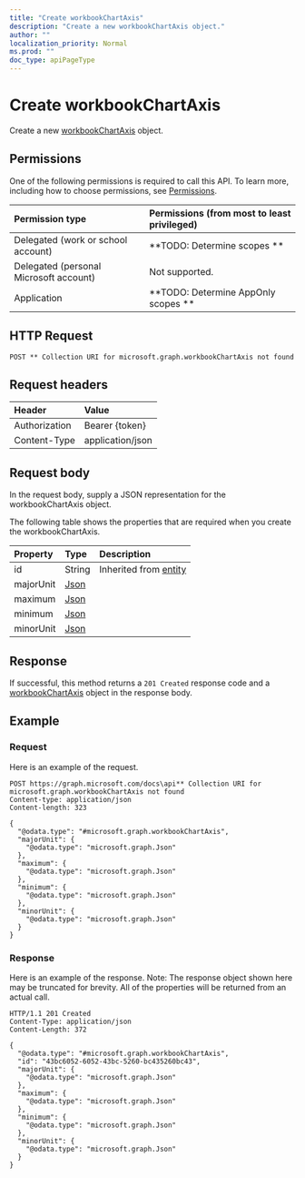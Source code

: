 ```yaml
---
title: "Create workbookChartAxis"
description: "Create a new workbookChartAxis object."
author: ""
localization_priority: Normal
ms.prod: ""
doc_type: apiPageType
---
```


# Create workbookChartAxis

Create a new [workbookChartAxis](../resources/workbookchartaxis.md) object.

## Permissions
One of the following permissions is required to call this API. To learn more, including how to choose permissions, see [Permissions](/concepts/permissions-reference.md).

|Permission type|Permissions (from most to least privileged)|
|:---|:---|
|Delegated (work or school account)|**TODO: Determine scopes **|
|Delegated (personal Microsoft account)|Not supported.|
|Application|**TODO: Determine AppOnly scopes **|

## HTTP Request
<!-- {
  "blockType": "ignored"
}
-->
``` http
POST ** Collection URI for microsoft.graph.workbookChartAxis not found
```

## Request headers
|Header|Value|
|:---|:---|
|Authorization|Bearer {token}|
|Content-Type|application/json|

## Request body
In the request body, supply a JSON representation for the workbookChartAxis object.

The following table shows the properties that are required when you create the workbookChartAxis.

|Property|Type|Description|
|:---|:---|:---|
|id|String| Inherited from [entity](../resources/entity.md)|
|majorUnit|[Json](../resources/Json.md)||
|maximum|[Json](../resources/Json.md)||
|minimum|[Json](../resources/Json.md)||
|minorUnit|[Json](../resources/Json.md)||



## Response
If successful, this method returns a `201 Created` response code and a [workbookChartAxis](../resources/workbookchartaxis.md) object in the response body.

## Example

### Request
Here is an example of the request.
<!-- {
  "blockType": "request",
  "name": "create_workbookchartaxis_from_"
}
-->
``` http
POST https://graph.microsoft.com/docs\api** Collection URI for microsoft.graph.workbookChartAxis not found
Content-type: application/json
Content-length: 323

{
  "@odata.type": "#microsoft.graph.workbookChartAxis",
  "majorUnit": {
    "@odata.type": "microsoft.graph.Json"
  },
  "maximum": {
    "@odata.type": "microsoft.graph.Json"
  },
  "minimum": {
    "@odata.type": "microsoft.graph.Json"
  },
  "minorUnit": {
    "@odata.type": "microsoft.graph.Json"
  }
}
```

### Response
Here is an example of the response. Note: The response object shown here may be truncated for brevity. All of the properties will be returned from an actual call.
<!-- {
  "blockType": "response",
  "truncated": true,
  "@odata.type": "microsoft.graph.workbookchartaxis"
}
-->
``` http
HTTP/1.1 201 Created
Content-Type: application/json
Content-Length: 372

{
  "@odata.type": "#microsoft.graph.workbookChartAxis",
  "id": "43bc6052-6052-43bc-5260-bc435260bc43",
  "majorUnit": {
    "@odata.type": "microsoft.graph.Json"
  },
  "maximum": {
    "@odata.type": "microsoft.graph.Json"
  },
  "minimum": {
    "@odata.type": "microsoft.graph.Json"
  },
  "minorUnit": {
    "@odata.type": "microsoft.graph.Json"
  }
}
```

